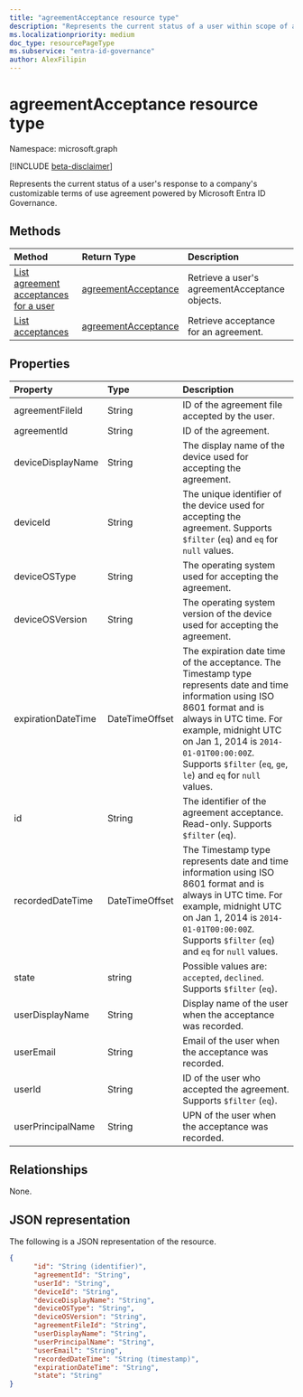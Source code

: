 ```yaml
---
title: "agreementAcceptance resource type"
description: "Represents the current status of a user within scope of a company's customizable terms of use powered by Microsoft Entra ID Governance."
ms.localizationpriority: medium
doc_type: resourcePageType
ms.subservice: "entra-id-governance"
author: AlexFilipin
---
```


# agreementAcceptance resource type

Namespace: microsoft.graph

[!INCLUDE [beta-disclaimer](../../includes/beta-disclaimer.md)]

Represents the current status of a user's response to a company's customizable terms of use agreement powered by Microsoft Entra ID Governance.

## Methods

| Method       | Return Type | Description |
|:-------------|:------------|:------------|
| [List agreement acceptances for a user](../api/user-list-agreementacceptances.md) | [agreementAcceptance](agreementacceptance.md) | Retrieve a user's agreementAcceptance objects. |
| [List acceptances](../api/agreement-list-acceptances.md) | [agreementAcceptance](agreementacceptance.md) | Retrieve acceptance for an agreement.  |

## Properties
| Property     | Type        | Description |
|:-------------|:------------|:------------|
|agreementFileId|String|ID of the agreement file accepted by the user.|
|agreementId|String|ID of the agreement.|
|deviceDisplayName|String|The display name of the device used for accepting the agreement.|
|deviceId|String|The unique identifier of the device used for accepting the agreement. Supports `$filter` (`eq`) and `eq` for `null` values.|
|deviceOSType|String|The operating system used for accepting the agreement.|
|deviceOSVersion|String|The operating system version of the device used for accepting the agreement.|
|expirationDateTime|DateTimeOffset|The expiration date time of the acceptance. The Timestamp type represents date and time information using ISO 8601 format and is always in UTC time. For example, midnight UTC on Jan 1, 2014 is `2014-01-01T00:00:00Z`. Supports `$filter` (`eq`, `ge`, `le`) and `eq` for `null` values.|
|id|String| The identifier of the agreement acceptance. Read-only. Supports `$filter` (`eq`).|
|recordedDateTime|DateTimeOffset|The Timestamp type represents date and time information using ISO 8601 format and is always in UTC time. For example, midnight UTC on Jan 1, 2014 is `2014-01-01T00:00:00Z`. Supports `$filter` (`eq`) and `eq` for `null` values.|
|state|string| Possible values are: `accepted`, `declined`. Supports `$filter` (`eq`).|
|userDisplayName|String|Display name of the user when the acceptance was recorded.|
|userEmail|String|Email of the user when the acceptance was recorded.|
|userId|String|ID of the user who accepted the agreement. Supports `$filter` (`eq`).|
|userPrincipalName|String|UPN of the user when the acceptance was recorded.|

## Relationships
None.


## JSON representation

The following is a JSON representation of the resource.

<!-- {
  "blockType": "resource",
  "optionalProperties": [

  ],
  "@odata.type": "microsoft.graph.agreementAcceptance"
}-->

```json
{
      "id": "String (identifier)",
      "agreementId": "String",
      "userId": "String",
      "deviceId": "String",
      "deviceDisplayName": "String",
      "deviceOSType": "String",
      "deviceOSVersion": "String",
      "agreementFileId": "String",
      "userDisplayName": "String",
      "userPrincipalName": "String",
      "userEmail": "String",
      "recordedDateTime": "String (timestamp)",
      "expirationDateTime": "String",
      "state": "String"
}
```

<!-- uuid: 8fcb5dbc-d5aa-4681-8e31-b001d5168d79
2015-10-25 14:57:30 UTC -->
<!--
{
  "type": "#page.annotation",
  "description": "agreementAcceptance resource",
  "keywords": "",
  "section": "documentation",
  "tocPath": "",
  "suppressions": []
}
-->
